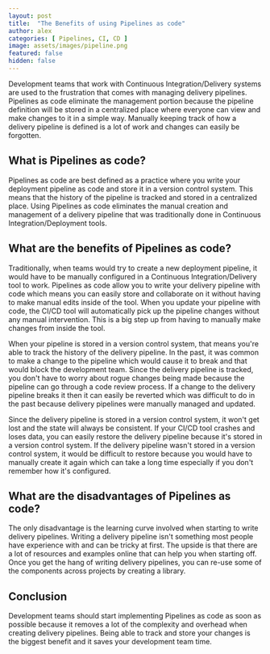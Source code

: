 ```yaml
---
layout: post
title:  "The Benefits of using Pipelines as code"
author: alex
categories: [ Pipelines, CI, CD ]
image: assets/images/pipeline.png
featured: false
hidden: false
---
```


Development teams that work with Continuous Integration/Delivery systems are used to the frustration that comes with managing delivery pipelines. Pipelines as code eliminate the management portion because the pipeline definition will be stored in a centralized place where everyone can view and make changes to it in a simple way. Manually keeping track of how a delivery pipeline is defined is a lot of work and changes can easily be forgotten.

## What is Pipelines as code?

Pipelines as code are best defined as a practice where you write your deployment pipeline as code and store it in a version control system. This means that the history of the pipeline is tracked and stored in a centralized place. Using Pipelines as code eliminates the manual creation and management of a delivery pipeline that was traditionally done in Continuous Integration/Deployment tools.

## What are the benefits of Pipelines as code?

Traditionally, when teams would try to create a new deployment pipeline, it would have to be manually configured in a Continuous Integration/Delivery tool to work. Pipelines as code allow you to write your delivery pipeline with code which means you can easily store and collaborate on it without having to make manual edits inside of the tool. When you update your pipeline with code, the CI/CD tool will automatically pick up the pipeline changes without any manual intervention. This is a big step up from having to manually make changes from inside the tool.

When your pipeline is stored in a version control system, that means you're able to track the history of the delivery pipeline. In the past, it was common to make a change to the pipeline which would cause it to break and that would block the development team. Since the delivery pipeline is tracked, you don't have to worry about rogue changes being made because the pipeline can go through a code review process. If a change to the delivery pipeline breaks it then it can easily be reverted which was difficult to do in the past because delivery pipelines were manually managed and updated.

Since the delivery pipeline is stored in a version control system, it won't get lost and the state will always be consistent. If your CI/CD tool crashes and loses data, you can easily restore the delivery pipeline because it's stored in a version control system. If the delivery pipeline wasn't stored in a version control system, it would be difficult to restore because you would have to manually create it again which can take a long time especially if you don't remember how it's configured.

## What are the disadvantages of Pipelines as code?

The only disadvantage is the learning curve involved when starting to write delivery pipelines. Writing a delivery pipeline isn't something most people have experience with and can be tricky at first. The upside is that there are a lot of resources and examples online that can help you when starting off. Once you get the hang of writing delivery pipelines, you can re-use some of the components across projects by creating a library.

## Conclusion

Development teams should start implementing Pipelines as code as soon as possible because it removes a lot of the complexity and overhead when creating delivery pipelines. Being able to track and store your changes is the biggest benefit and it saves your development team time.
